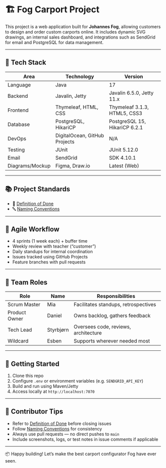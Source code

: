 # 🏗️ Fog Carport Project

This project is a web application built for **Johannes Fog**, allowing customers to design and order custom carports online. It includes dynamic SVG drawings, an internal sales dashboard, and integrations such as SendGrid for email and PostgreSQL for data management.

---

## 🚀 Tech Stack

| Area            | Technology                | Version        |
|-----------------|----------------------------|----------------|
| Language        | Java                       | 17             |
| Backend         | Javalin, Jetty             | Javalin 6.5.0, Jetty 11.x |
| Frontend        | Thymeleaf, HTML, CSS       | Thymeleaf 3.1.3, HTML5, CSS3 |
| Database        | PostgreSQL, HikariCP       | PostgreSQL 15, HikariCP 6.2.1 |
| DevOps          | DigitalOcean, GitHub Projects | N/A            |
| Testing         | JUnit         | JUnit 5.12.0|
| Email           | SendGrid                   | SDK 4.10.1     |
| Diagrams/Mockup | Figma, Draw.io      | Latest (Web)   |


---

## 📚 Project Standards

- 📄 [Definition of Done](docs/process/definition-of-done.md)
- 🔤 [Naming Conventions](docs/process/naming-conventions.md)

---

## 🔁 Agile Workflow

- 4 sprints (1 week each) + buffer time
- Weekly review with teacher (“customer”)
- Daily standups for internal coordination
- Issues tracked using GitHub Projects
- Feature branches with pull requests

---

## 👥 Team Roles

| Role            | Name         | Responsibilities |
|-----------------|--------------|------------------|
| Scrum Master    | Mia          | Facilitates standups, retrospectives |
| Product Owner   | Daniel       | Owns backlog, gathers feedback |
| Tech Lead       | Styrbjørn    | Oversees code, reviews, architecture |
| Wildcard        | Esben        | Supports wherever needed most |

---

## 🧪 Getting Started

1. Clone this repo
2. Configure `.env` or environment variables (e.g. `SENDGRID_API_KEY`)
3. Build and run using Maven/Jetty
4. Access locally at `http://localhost:7070`

---

## 📝 Contributor Tips

- Refer to [Definition of Done](docs/process/definition-of-done.md) before closing issues
- Follow [Naming Conventions](docs/process/naming-conventions.md) for consistency
- Always use pull requests — no direct pushes to `main`
- Include screenshots, logs, or test notes in issue comments if applicable

---

📦 Happy building! Let’s make the best carport configurator Fog have ever seen.